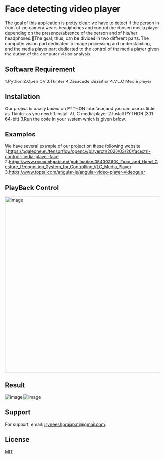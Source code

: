 # Face detecting video player
The goal of this application is pretty clear: we have to detect if the person in front of the camera wears headphones and control the chosen media player depending on the presence/absence of the person and of his/her headphones.The goal, thus, can be divided in two different parts. The computer vision part dedicated to image processing and understanding, and the media player part dedicated to the control of the media player given the output of the computer vision analysis.

## Software Requirement
1.Python
2.Open CV
3.Tkinter
4.Casscade classifier
4.V.L.C Media player

## Installation
Our project is totally based on PYTHON interface,and you can use as little as Tkinter as you need:
1.Install V.L.C media player
2.Install PYTHON (3.11 64-bit)
3.Run the code in your system which is given below.

## Examples
We have several example of our project on these following website.
1.https://pgaleone.eu/tensorflow/opencv/playerctl/2020/03/26/facectrl-control-media-player-face
2.https://www.researchgate.net/publication/354303600_Face_and_Hand_Gesture_Recognition_System_for_Controlling_VLC_Media_Player
3.https://www.toptal.com/angular-js/angular-video-player-videogular

## PlayBack Control
<img width="572" alt="image" src="https://github.com/jayneeshk/AI-based-video-player/assets/112818987/e349c2f1-17d0-424a-b2c1-66b5b1fb52c2">

## Result
![image](https://github.com/jayneeshk/AI-based-video-player/assets/112818987/4ba6f9be-f9af-4e36-a4b0-2c6ed7f3655b)
![image](https://github.com/jayneeshk/AI-based-video-player/assets/112818987/9b4bd315-5b6b-42f5-b756-16f3825c866b)


## Support
For support, email: jayneeshprajapati@gmail.com.


## License

[MIT](https://choosealicense.com/licenses/mit/)
